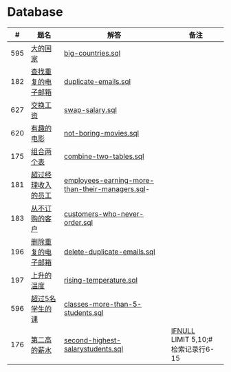 # Database

|#|题名|解答|备注|
|-|-|-|-|
|595|[大的国家](https://leetcode-cn.com/problems/big-countries/)|[big-countries.sql](https://github.com/dm1299/leetcode/blob/master/database/big-countries.sql)||
|182|[查找重复的电子邮箱](https://leetcode-cn.com/problems/duplicate-emails/)|[duplicate-emails.sql](https://github.com/dm1299/leetcode/blob/master/database/duplicate-emails.sql)||
|627|[交换工资](https://leetcode-cn.com/problems/swap-salary/)|[swap-salary.sql](https://github.com/dm1299/leetcode/blob/master/database/swap-salary.sql)||
|620|[有趣的电影](https://leetcode-cn.com/problems/not-boring-movies/)|[not-boring-movies.sql](https://github.com/dm1299/leetcode/blob/master/database/not-boring-movies.sql)||
|175|[组合两个表](https://leetcode-cn.com/problems/combine-two-tables/)|[combine-two-tables.sql](https://github.com/dm1299/leetcode/blob/master/database/combine-two-tables.sql)||
|181|[超过经理收入的员工](https://leetcode-cn.com/problems/employees-earning-more-than-their-managers/)|[employees-earning-more-than-their-managers.sql](https://github.com/dm1299/leetcode/blob/master/database/employees-earning-more-than-their-managers.sql)-|
|183|[从不订购的客户](https://leetcode-cn.com/problems/customers-who-never-order/)|[customers-who-never-order.sql](https://github.com/dm1299/leetcode/blob/master/database/customers-who-never-order.sql)||
|196|[删除重复的电子邮箱](https://leetcode-cn.com/problems/delete-duplicate-emails/)|[delete-duplicate-emails.sql](https://github.com/dm1299/leetcode/blob/master/database/delete-duplicate-emails.sql)||
|197|[上升的温度](https://leetcode-cn.com/problems/rising-temperature/)|[rising-temperature.sql](https://github.com/dm1299/leetcode/blob/master/database/rising-temperature.sql)||
|596|[超过5名学生的课](https://leetcode-cn.com/problems/classes-more-than-5-students/)|[classes-more-than-5-students.sql](https://github.com/dm1299/leetcode/blob/master/database/classes-more-than-5-students.sql)||
|176|[第二高的薪水](https://leetcode-cn.com/problems/second-highest-salary/)|[second-highest-salarystudents.sql](https://github.com/dm1299/leetcode/blob/master/database/second-highest-salary.sql)|[IFNULL](https://www.w3schools.com/sql/func_mysql_ifnull.asp)<br>LIMIT 5,10;# 检索记录行6-15|
